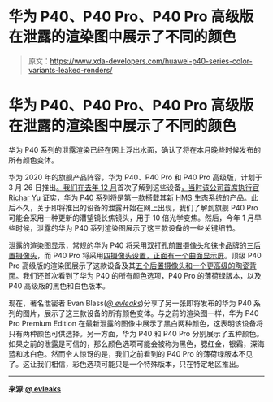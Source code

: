 # 华为 P40、P40 Pro、P40 Pro 高级版在泄露的渲染图中展示了不同的颜色

> 原文：<https://www.xda-developers.com/huawei-p40-series-color-variants-leaked-renders/>

# 华为 P40、P40 Pro、P40 Pro 高级版在泄露的渲染图中展示了不同的颜色

华为 P40 系列的泄露渲染已经在网上浮出水面，确认了将在本月晚些时候发布的所有颜色变体。

华为 2020 年的旗舰产品阵容，华为 P40、P40 Pro 和 P40 Pro 高级版，计划于 3 月 26 日推出[。我们在去年 12 月](https://www.xda-developers.com/huawei-launch-p40-series-march-26th-amidst-projections-declining-sales/)首次了解到这些设备[，当时该公司首席执行官 Richar Yu 证实，华为 P40 系列将是第一款搭载其新](https://www.xda-developers.com/huawei-p40-launch-march-2020-huaweis-version-google-mobile-services/) [HMS 生态系统](https://www.xda-developers.com/huawei-hms-core-android-alternative-google-play-services-gms/)的产品。此后不久，关于即将推出的设备的泄露开始在网上出现，我们了解到旗舰 P40 Pro 可能会采用一种更新的潜望镜长焦镜头，用于 10 倍光学变焦。然后，今年 1 月早些时候，泄露的华为 P40 系列渲染图展示了这三款设备的一些关键细节。

泄露的渲染图显示，常规的华为 P40 将采用[双打孔前置摄像头和徕卡品牌的三后置摄像头](https://www.xda-developers.com/huawei-p40-leaked-render-dual-punch-hole-front-camera-leica-triple-rear-camera/)，而 P40 Pro 将采用[四摄像头设置，正面有一个曲面显示屏](https://www.xda-developers.com/huawei-p40-pro-leaked-render-quad-cameras-curved-display/)。顶级 P40 Pro 高级版的渲染图展示了这款设备及其[五个后置摄像头和一个更高级的陶瓷背面](https://www.xda-developers.com/huawei-p40-pro-premium-edition-leaks/)。我们还首次看到了华为 P40 的所有颜色选项，P40 Pro 的薄荷绿版本，以及 P40 高级版的黑色和白色版本。

现在，著名泄密者 Evan Blass(*[@ evleaks](https://twitter.com/evleaks/status/1239286017359831041)*)分享了另一张即将发布的华为 P40 系列的图片，展示了这三款设备的所有颜色变体。与之前的渲染图一样，华为 P40 Pro Premium Edition 在最新泄露的图像中展示了黑白两种颜色，这表明该设备将只有两种颜色可供选择。另一方面，华为 P40 和 P40 Pro 分别展示了五种颜色。如果之前的泄露是可信的，那么颜色选项可能会被称为黑色，腮红金，银霜，深海蓝和冰白色。然而令人惊讶的是，我们之前看到的 P40 Pro 的薄荷绿版本不见了。这让我们相信，彩色选项可能只是一个特殊版本，只在特定地区推出。

* * *

**来源:[@ evleaks](https://twitter.com/evleaks/status/1239286017359831041)**